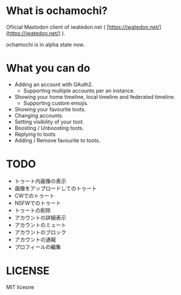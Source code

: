 # What is ochamochi?
Ofiicial Mastodon client of iwatedon.net ( [https://iwatedon.net/](https://iwatedon.net/) ).

ochamochi is in alpha state now.

# What you can do

- Adding an account with OAuth2.
  - Supporting multiple accounts per an instance.
- Showing your home timeline, local timeline and federated timeline.
  - Supporting custom emojis.
- Showing your favourite toots.
- Changing accounts.
- Setting visibility of your toot.
- Boosting / Unboosting toots.
- Replying to toots
- Adding / Remove favourite to toots.

# TODO

- トゥート内画像の表示
- 画像をアップロードしてのトゥート
- CWでのトゥート
- NSFWでのトゥート
- トゥートの削除
- アカウントの詳細表示
- アカウントのミュート
- アカウントのブロック
- アカウントの通報
- プロフィールの編集

# LICENSE
MIT licesne